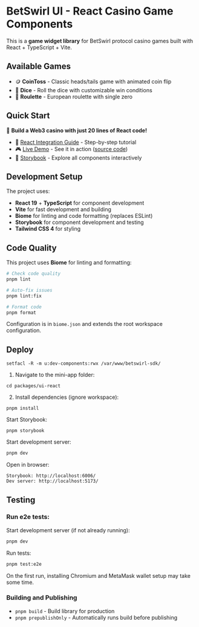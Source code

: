 # BetSwirl UI - React Casino Game Components

This is a **game widget library** for BetSwirl protocol casino games built with React + TypeScript + Vite.

## Available Games

* 🪙 **CoinToss** - Classic heads/tails game with animated coin flip
* 🎲 **Dice** - Roll the dice with customizable win conditions
* 🎰 **Roulette** - European roulette with single zero

## Quick Start

🚀 **Build a Web3 casino with just 20 lines of React code!**

* 📖 [React Integration Guide](https://github.com/chainhackers/sdk/blob/main/examples/mini-app/docs/react-guide.md) - Step-by-step tutorial
* 🎮 [Live Demo](https://betswirl-ui-react-demo.vercel.app/) - See it in action ([source code](https://github.com/chainhackers/betswirl-ui-react-demo))
* 🎨 [Storybook](http://demo.betswirl-sdk.chainhackers.xyz/) - Explore all components interactively


## Development Setup

The project uses:
- **React 19** + **TypeScript** for component development
- **Vite** for fast development and building
- **Biome** for linting and code formatting (replaces ESLint)
- **Storybook** for component development and testing
- **Tailwind CSS 4** for styling

## Code Quality

This project uses **Biome** for linting and formatting:

```bash
# Check code quality
pnpm lint

# Auto-fix issues
pnpm lint:fix

# Format code
pnpm format
```

Configuration is in `biome.json` and extends the root workspace configuration.

## Deploy

```shell
setfacl -R -m u:dev-components:rwx /var/www/betswirl-sdk/
```

1. Navigate to the mini-app folder:
```shell
cd packages/ui-react
```

2. Install dependencies (ignore workspace):
```shell
pnpm install
```

Start Storybook:
```shell
pnpm storybook
```

Start development server:
```bash
pnpm dev
```

Open in browser:
```
Storybook: http://localhost:6006/
Dev server: http://localhost:5173/
```

## Testing

### Run e2e tests:

Start development server (if not already running):
```bash
pnpm dev
```

Run tests:
```bash
pnpm test:e2e
```

On the first run, installing Chromium and MetaMask wallet setup may take some time.

### Building and Publishing
- `pnpm build` - Build library for production
- `pnpm prepublishOnly` - Automatically runs build before publishing
